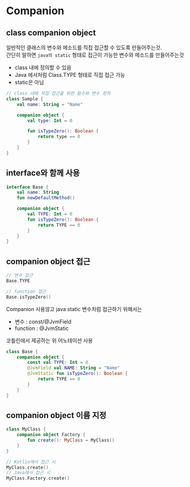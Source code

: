 # Companion

## class companion object

일반적인 클래스의 변수와 메소드를 직접 접근할 수 있도록 만들어주는것.  
간단히 말하면 `java의 static` 형태로 접근이 가능한 변수와 메소드를 만들어주는것

- class 내에 정의할 수 있음
- Java 에서처럼 Class.TYPE 형태로 직접 접근 가능
- static은 아님

```kotlin
// class 내에 직접 접근을 위한 함수와 변수 정의
class Sample {
    val name: String = "Name"

    companion object {
        val type: Int = 0

        fun isTypeZero(): Boolean {
            return type == 0
        }
    }
}
```

## interface와 함께 사용

```kotlin
interface Base {
    val name: String
    fun newDefaultMethod()

    companion object {
        val TYPE: Int = 0
        fun isTypeZero(): Boolean {
            return TYPE == 0
        }
    }
}
```

## companion object 접근

```kotlin
// 변수 접근
Base.TYPE

// function 접근
Base.isTypeZero()
```

Companion 사용않고 java static 변수처럼 접근하기 위해서는

- 변수 : const/@JvmField
- function : @JvmStatic

코틀린에서 제공하는 위 어노테이션 사용

```kotlin
class Base {
    companion object {
        const val TYPE: Int = 0
        @JvmField val NAME: String = "Name"
        @JvmStatic fun isTypeZero(): Boolean {
            return TYPE == 0
        }
    }
}
```

## companion object 이름 지정

```kotlin
class MyClass {
    companion object Factory {
        fun create(): MyClass = MyClass()
    }
}

// Kotlin에서 접근 시
MyClass.create()
// Java에서 접근 시
MyClass.Factory.create()
```
